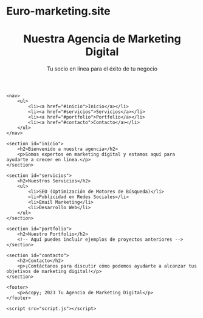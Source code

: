 # Euro-marketing.site 
<!DOCTYPE html>
<html lang="es">
<head>
    <meta charset="UTF-8">
    <meta name="viewport" content="width=device-width, initial-scale=1.0">
    <title>Servicios de Marketing Digital</title>
    <link rel="stylesheet" href="styles.css">
</head>
<body>
    <header>
        <h1>Nuestra Agencia de Marketing Digital</h1>
        <p>Tu socio en línea para el éxito de tu negocio</p>
    </header>

    <nav>
        <ul>
            <li><a href="#inicio">Inicio</a></li>
            <li><a href="#servicios">Servicios</a></li>
            <li><a href="#portfolio">Portfolio</a></li>
            <li><a href="#contacto">Contacto</a></li>
        </ul>
    </nav>

    <section id="inicio">
        <h2>Bienvenido a nuestra agencia</h2>
        <p>Somos expertos en marketing digital y estamos aquí para ayudarte a crecer en línea.</p>
    </section>

    <section id="servicios">
        <h2>Nuestros Servicios</h2>
        <ul>
            <li>SEO (Optimización de Motores de Búsqueda)</li>
            <li>Publicidad en Redes Sociales</li>
            <li>Email Marketing</li>
            <li>Desarrollo Web</li>
        </ul>
    </section>

    <section id="portfolio">
        <h2>Nuestro Portfolio</h2>
        <!-- Aquí puedes incluir ejemplos de proyectos anteriores -->
    </section>

    <section id="contacto">
        <h2>Contacto</h2>
        <p>¡Contáctanos para discutir cómo podemos ayudarte a alcanzar tus objetivos de marketing digital!</p>
    </section>
    
    <footer>
        <p>&copy; 2023 Tu Agencia de Marketing Digital</p>
    </footer>

    <script src="script.js"></script>
</body>
</html>

